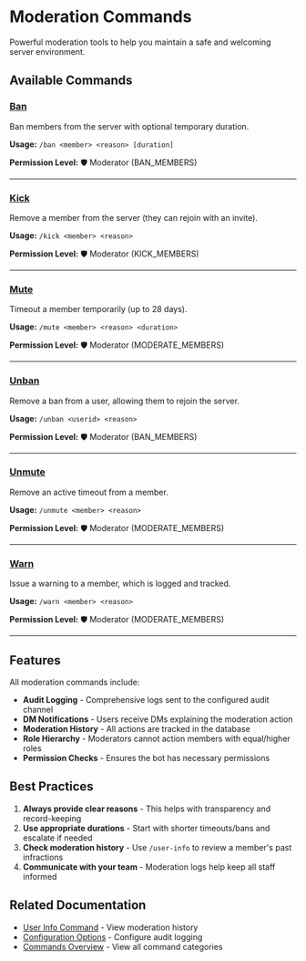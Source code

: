 # Moderation Commands

Powerful moderation tools to help you maintain a safe and welcoming server environment.

## Available Commands

### [Ban](ban.md)

Ban members from the server with optional temporary duration.

**Usage:** `/ban <member> <reason> [duration]`

**Permission Level:** 🛡️ Moderator (BAN_MEMBERS)

---

### [Kick](kick.md)

Remove a member from the server (they can rejoin with an invite).

**Usage:** `/kick <member> <reason>`

**Permission Level:** 🛡️ Moderator (KICK_MEMBERS)

---

### [Mute](mute.md)

Timeout a member temporarily (up to 28 days).

**Usage:** `/mute <member> <reason> <duration>`

**Permission Level:** 🛡️ Moderator (MODERATE_MEMBERS)

---

### [Unban](unban.md)

Remove a ban from a user, allowing them to rejoin the server.

**Usage:** `/unban <userid> <reason>`

**Permission Level:** 🛡️ Moderator (BAN_MEMBERS)

---

### [Unmute](unmute.md)

Remove an active timeout from a member.

**Usage:** `/unmute <member> <reason>`

**Permission Level:** 🛡️ Moderator (MODERATE_MEMBERS)

---

### [Warn](warn.md)

Issue a warning to a member, which is logged and tracked.

**Usage:** `/warn <member> <reason>`

**Permission Level:** 🛡️ Moderator (MODERATE_MEMBERS)

---

## Features

All moderation commands include:

- **Audit Logging** - Comprehensive logs sent to the configured audit channel
- **DM Notifications** - Users receive DMs explaining the moderation action
- **Moderation History** - All actions are tracked in the database
- **Role Hierarchy** - Moderators cannot action members with equal/higher roles
- **Permission Checks** - Ensures the bot has necessary permissions

## Best Practices

1. **Always provide clear reasons** - This helps with transparency and record-keeping
2. **Use appropriate durations** - Start with shorter timeouts/bans and escalate if needed
3. **Check moderation history** - Use `/user-info` to review a member's past infractions
4. **Communicate with your team** - Moderation logs help keep all staff informed

## Related Documentation

- [User Info Command](../utility/user-info.md) - View moderation history
- [Configuration Options](../../basics/configuration-options.md) - Configure audit logging
- [Commands Overview](../README.md) - View all command categories
